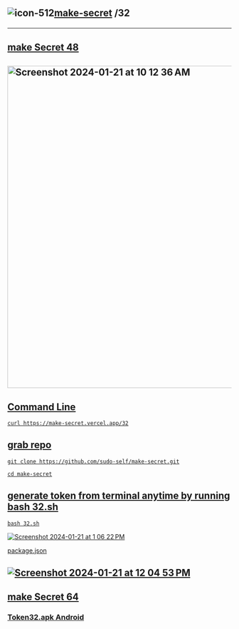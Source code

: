 ## ![icon-512](https://github.com/sudo-self/make-secret/assets/119916323/4446b0ab-1bf3-4f0e-bf6c-6b51face6f39)<a href="https://make-secret.vercel.app/32">make-secret</a>&nbsp;/32<hr>

## <a href="https://make-secret.vercel.app/48">make Secret 48


## <img width="723" alt="Screenshot 2024-01-21 at 10 12 36 AM" src="https://github.com/sudo-self/make-secret/assets/119916323/a9e29c23-7b04-4166-9471-ee53eff2e1c0">

## Command Line

```
curl https://make-secret.vercel.app/32

```
## grab repo

```
git clone https://github.com/sudo-self/make-secret.git

cd make-secret
```
## generate token from terminal anytime by running bash 32.sh

```
bash 32.sh

```
![Screenshot 2024-01-21 at 1 06 22 PM](https://github.com/sudo-self/make-secret/assets/119916323/8f656247-06a9-43ee-8ea3-19423aa210dc)

package.json

## ![Screenshot 2024-01-21 at 12 04 53 PM](https://github.com/sudo-self/make-secret/assets/119916323/b495c42e-ccab-4cb3-8ccc-14d4c14a5655)

## <a href="https://make-secret.vercel.app/64">make Secret 64</a>

### <a href="https://github.com/sudo-self/make-secret/archive/refs/tags/apk.zip">Token32.apk Android</a>
